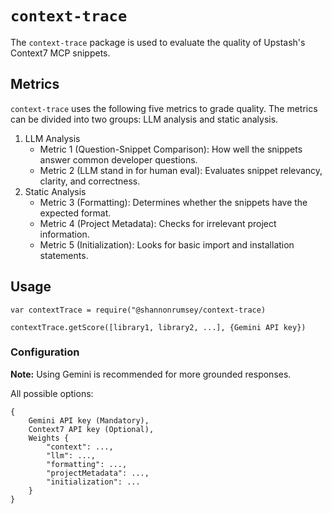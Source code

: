 # `context-trace`

The `context-trace` package is used to evaluate the quality of Upstash's Context7 MCP snippets.

## Metrics
`context-trace` uses the following five metrics to grade quality. The metrics can be divided into two groups: LLM analysis and static analysis.
1. LLM Analysis
    * Metric 1 (Question-Snippet Comparison): How well the snippets answer common developer questions.
    * Metric 2 (LLM stand in for human eval): Evaluates snippet relevancy, clarity, and correctness. 
2. Static Analysis
    * Metric 3 (Formatting): Determines whether the snippets have the expected format. 
    * Metric 4 (Project Metadata): Checks for irrelevant project information.
    * Metric 5 (Initialization): Looks for basic import and installation statements.

## Usage

```
var contextTrace = require("@shannonrumsey/context-trace) 

contextTrace.getScore([library1, library2, ...], {Gemini API key})
```

### Configuration
**Note:** Using Gemini is recommended for more grounded responses.

All possible options:
```
{
    Gemini API key (Mandatory),
    Context7 API key (Optional),
    Weights {
        "context": ...,
        "llm": ...,
        "formatting": ...,
        "projectMetadata": ...,
        "initialization": ...
    }
}
```